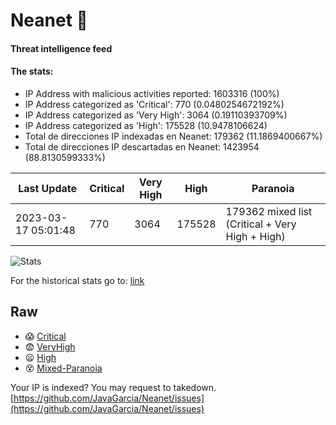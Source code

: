 # Neanet :hocho:
#### Threat intelligence feed
#### The stats:

- IP Address with malicious activities reported: 1603316 (100%)
- IP Address categorized as 'Critical':  770 (0.0480254672192%)
- IP Address categorized as 'Very High':  3064 (0.19110393709%)
- IP Address categorized as 'High':  175528 (10.9478106624)
- Total de direcciones IP indexadas en Neanet:  179362 (11.1869400667%)
- Total de direcciones IP descartadas en Neanet:  1423954 (88.8130599333%)

| Last Update | Critical | Very High | High | Paranoia |
| --- | --- | --- | --- | --- |
| 2023-03-17 05:01:48 | 770 | 3064 | 175528 | 179362 mixed list (Critical + Very High + High)|

![Stats](https://docs.google.com/spreadsheets/d/e/2PACX-1vSnaNMIXVabIpDJjufMlzH7poXnshF3mgd8Is1g9ytUEzVsP5my4Trn8f-xkoLLQ38xpL3HtmUexLo6/pubchart?oid=501124687&format=image)

For the historical stats go to: [link](/stats.csv)
## Raw
- :scream: [Critical](https://raw.githubusercontent.com/JavaGarcia/Neanet/master/blacklists/neanet_critical.txt)
- :fearful: [VeryHigh](https://raw.githubusercontent.com/JavaGarcia/Neanet/master/blacklists/neanet_veryHigh.txtt)
- :frowning: [High](https://raw.githubusercontent.com/JavaGarcia/Neanet/master/blacklists/neanet_high.txt)
- :dizzy_face: [Mixed-Paranoia](https://raw.githubusercontent.com/JavaGarcia/Neanet/master/blacklists/neanet_all.txt)


Your IP is indexed? You may request to takedown. [https://github.com/JavaGarcia/Neanet/issues](https://github.com/JavaGarcia/Neanet/issues)





























































































































































































































































































































































































































































































































































































































































































































































































































































































































































































































































































































































































































































































































































































































































































































































































































































































































































































































































































































































































































































































































































































































































































































































































































































































































































































































































































































































































































































































































































































































































































































































































































































































































































































































































































































































































































































































































































































































































































































































































































































































































































































































































































































































































































































































































































































































































































































































































































































































































































































































































































































































































































































































































































































































































































































































































































































































































































































































































































































































































































































































































































































































































































































































































































































































































































































































































































































































































































































































































































































































































































































































































































































































































































































































































































































































































































































































































































































































































































































































































































































































































































































































































































































































































































































































































































































































































































































































































































































































































































































































































































































































































































































































































































































































































































































































































































































































































































































































































































































































































































































































































